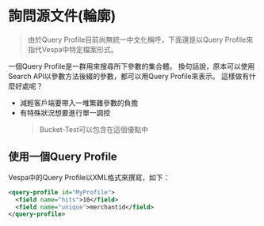# 詢問源文件(輪廓)

> 由於Query Profile目前尚無統一中文化稱呼，下面還是以Query Profile來指代Vespa中特定檔案形式。

一個Query Profile是一群用來搜尋所下參數的集合體。
換句話說，原本可以使用Search API以參數方法後綴的參數，都可以用Query Profile來表示。
這樣做有什麼好處呢？
- 減輕客戶端要帶入一堆繁雜參數的負擔
- 有特殊狀況想要進行單一調控
  > Bucket-Test可以包含在這個優點中

## 使用一個Query Profile
Vespa中的Query Profile以XML格式來撰寫，如下：
```xml
<query-profile id="MyProfile">
  <field name="hits">10</field>
  <field name="unique">merchantid</field>
</query-profile>
```
